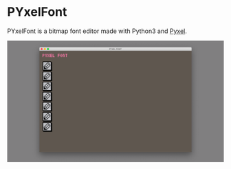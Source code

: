 # PYxelFont
PYxelFont is a bitmap font editor made with Python3 and [Pyxel](https://github.com/kitao/pyxel).

![screenshot](https://github.com/eliheuer/pyxel-font/blob/master/docs/screenshots/screenshot.png?raw=true)
